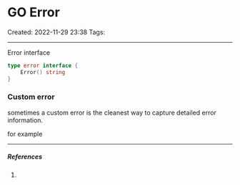 # GO Error
Created: 2022-11-29 23:38
Tags: 
____


Error interface

```go
type error interface {
	Error() string 
}
```

### Custom error


sometimes a custom error is the cleanest way to capture detailed error information.

for example
_____
##### References
1.

